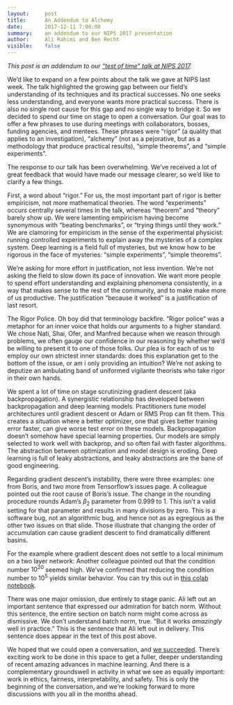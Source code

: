 ```yaml
---
layout:     post
title:      An Addendum to Alchemy
date:       2017-12-11 7:00:00
summary:    an addendum to our NIPS 2017 presentation
author:     Ali Rahimi and Ben Recht
visible:    false
---
```


*This post is an addendum to our [“test of time” talk at NIPS 2017](http://www.argmin.net/2017/12/05/kitchen-sinks/).*

We’d like to expand on a few points about the talk we gave at NIPS last week. The talk highlighted the growing gap between our field’s understanding of its techniques and its practical successes. No one seeks less understanding, and everyone wants more practical success. There is also no single root cause for this gap and no single way to bridge it. So we decided to spend our time on stage to open a conversation. Our goal was to offer a few phrases to use during meetings with collaborators, bosses, funding agencies, and mentees. These phrases were “rigor” (a quality that applies to an investigation), “alchemy” (not as a pejorative, but as a methodology that produce practical results), “simple theorems”, and “simple experiments”.

The response to our talk has been overwhelming. We’ve received a lot of great feedback that would have made our message clearer, so we’d like to clarify a few things.

First, a word about “rigor.” For us, the most important part of rigor is better empiricism, not more mathematical theories. The word “experiments” occurs centrally several times in the talk, whereas “theorem” and “theory” barely show up. We were lamenting empiricism having become synonymous with “beating benchmarks”, or “trying things until they work.” We are clamoring for empiricism in the sense of the experimental physicist: running controlled experiments to explain away the mysteries of a complex system.  Deep learning is a field full of mysteries, but we know how to be rigorous in the face of mysteries: “simple experiments”, “simple theorems”.

We’re asking for more effort in justification, not less invention. We’re not asking the field to slow down its pace of innovation. We want more people to spend effort understanding and explaining phenomena consistently, in a way that makes sense to the rest of the community, and to make make more of us productive. The justification “because it worked” is a justification of last resort.  

The Rigor Police. Oh boy did that terminology backfire. “Rigor police” was a metaphor for an inner voice that holds our arguments to a higher standard. We chose Nati, Shai, Ofer, and Manfred because when we reason through problems, we often gauge our confidence in our reasoning by whether we’d be willing to present it to one of those folks. Our plea is for each of us to employ our own strictest inner standards: does this explanation get to the bottom of the issue, or am i only providing an intuition? We’re not asking to deputize an ambulating band of uniformed vigilante theorists who take rigor in their own hands.

We spent a lot of time on stage scrutinizing gradient descent (aka backpropagation). A synergistic relationship has developed between backpropagation and deep learning models.  Practitioners tune model architectures until gradient descent or Adam or RMS Prop can fit them.  This creates a situation where a better optimizer, one that gives better training error faster, can give worse test error on these models. Backpropagation doesn’t somehow have special learning properties. Our models are simply selected to work well with backprop, and so often fail with faster algorithms. The abstraction between optimization and model design is eroding.  Deep learning is full of leaky abstractions, and leaky abstractions are the bane of good engineering.

Regarding gradient descent’s instability, there were three examples: one from Boris, and two more from Tensorflow’s issues page. A colleague pointed out the root cause of Boris’s issue. The change in the rounding procedure rounds Adam’s $\beta_2$ parameter from 0.999 to 1. This isn’t a valid setting for that parameter and results in many divisions by zero. This is a software bug, not an algorithmic bug, and hence not as as egregious as the other two issues on that slide. Those illustrate that changing the order of accumulation can cause gradient descent to find dramatically different basins.

For the example where gradient descent does not settle to a local minimum on a two layer network: Another colleague pointed out that the condition number $10^{20}$ seemed high. We’ve confirmed that reducing the condition number to $10^5$ yields similar behavior.  You can try this out in [this colab notebook](https://colab.research.google.com/notebook#fileId=1GTaKfemaN3MsVJAvy8KcF1Kj37VdTRXO).

There was one major omission, due entirely to stage panic. Ali left out an important sentence that expressed our admiration for batch norm. Without this sentence, the entire section on batch norm might come across as dismissive.  We don’t understand batch norm, true. “But it works *amazingly* well in practice.” This is the sentence that Ali left out in delivery.  This sentence does appear in the text of this post above.

We hoped that we could open a conversation, and [we succeeded](https://www.facebook.com/yann.lecun/posts/10154938130592143).  There’s exciting work to be done in this space to get a fuller, deeper understanding of recent amazing advances in machine learning.  And there is a complementary groundswell in activity in what we see as equally important: work in ethics, fairness, interpretability, and safety.  This is only the beginning of the conversation, and we’re looking forward to more discussions with you all in the months ahead.
